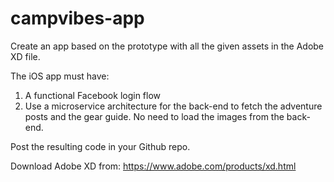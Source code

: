 # campvibes-app
Create an app based on the prototype with all the given assets in the Adobe XD file. 

The iOS app must have:
1. A functional Facebook login flow
2. Use a microservice architecture for the back-end to fetch the adventure posts and the gear guide. No need to load the images from the back-end.

Post the resulting code in your Github repo.

Download Adobe XD from: https://www.adobe.com/products/xd.html
